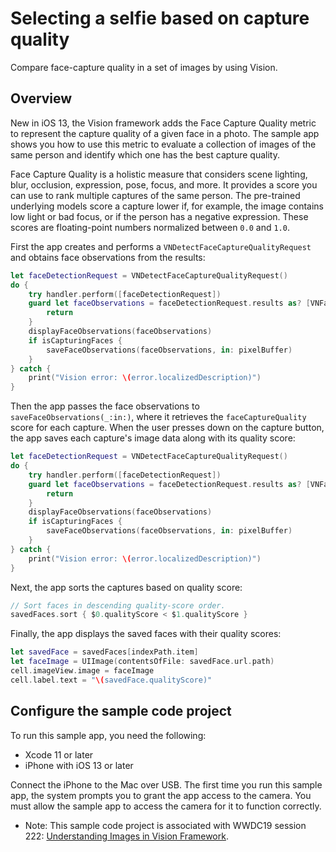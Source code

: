 # Selecting a selfie based on capture quality

Compare face-capture quality in a set of images by using Vision.

## Overview

New in iOS 13, the Vision framework adds the Face Capture Quality metric to represent the capture quality of a given face in a photo.
The sample app shows you how to use this metric to evaluate a collection of images of the same person and identify which one has the best capture quality.

Face Capture Quality is a holistic measure that considers scene lighting, blur, occlusion, expression, pose, focus, and more. It provides a score you can use to rank multiple captures of the same person. The pre-trained underlying models score a capture lower if, for example, the image contains low light or bad focus, or if the person has a negative expression. These scores are floating-point numbers normalized between `0.0` and `1.0`.

First the app creates and performs a `VNDetectFaceCaptureQualityRequest` and obtains face observations from the results:
``` swift
let faceDetectionRequest = VNDetectFaceCaptureQualityRequest()
do {
    try handler.perform([faceDetectionRequest])
    guard let faceObservations = faceDetectionRequest.results as? [VNFaceObservation] else {
        return
    }
    displayFaceObservations(faceObservations)
    if isCapturingFaces {
        saveFaceObservations(faceObservations, in: pixelBuffer)
    }
} catch {
    print("Vision error: \(error.localizedDescription)")
}
```

Then the app passes the face observations to `saveFaceObservations(_:in:)`, where it retrieves the `faceCaptureQuality` score for each capture. When the user presses down on the capture button, the app saves each capture's image data along with its quality score:
``` swift
let faceDetectionRequest = VNDetectFaceCaptureQualityRequest()
do {
    try handler.perform([faceDetectionRequest])
    guard let faceObservations = faceDetectionRequest.results as? [VNFaceObservation] else {
        return
    }
    displayFaceObservations(faceObservations)
    if isCapturingFaces {
        saveFaceObservations(faceObservations, in: pixelBuffer)
    }
} catch {
    print("Vision error: \(error.localizedDescription)")
}
```

Next, the app sorts the captures based on quality score:
``` swift
// Sort faces in descending quality-score order.
savedFaces.sort { $0.qualityScore < $1.qualityScore }
```

Finally, the app displays the saved faces with their quality scores:
``` swift
let savedFace = savedFaces[indexPath.item]
let faceImage = UIImage(contentsOfFile: savedFace.url.path)
cell.imageView.image = faceImage
cell.label.text = "\(savedFace.qualityScore)"
```

## Configure the sample code project

To run this sample app, you need the following:
- Xcode 11 or later
- iPhone with iOS 13 or later

Connect the iPhone to the Mac over USB. The first time you run this sample app, the system prompts you to grant the app access to the camera. You must allow the sample app to access the camera for it to function correctly.

- Note: This sample code project is associated with WWDC19 session 222: [Understanding Images in Vision Framework](https://developer.apple.com/videos/play/wwdc19/222/).
